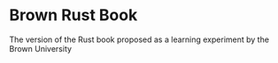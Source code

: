 # Brown Rust Book

The version of the Rust book proposed as a learning experiment by the Brown University
